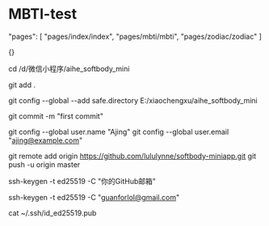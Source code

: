  # MBTI-test

"pages": [
  "pages/index/index",
  "pages/mbti/mbti",
  "pages/zodiac/zodiac"
]

{}

cd /d/微信小程序/aihe_softbody_mini

git add .

git config --global --add safe.directory E:/xiaochengxu/aihe_softbody_mini

git commit -m "first commit"

git config --global user.name "Ajing"
git config --global user.email "ajing@example.com"

git remote add origin https://github.com/lululynne/softbody-miniapp.git
git push -u origin master

ssh-keygen -t ed25519 -C "你的GitHub邮箱"

ssh-keygen -t ed25519 -C "guanforlol@gmail.com"

cat ~/.ssh/id_ed25519.pub